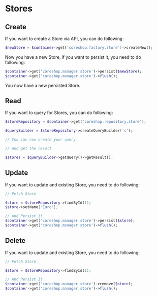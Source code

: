 # Stores

## Create

If you want to create a Store via API, you can do following:

```php
$newStore = $container->get('coreshop.factory.store')->createNew();
```

Now you have a new Store, if you want to persist it, you need to do following:

```php
$container->get('coreshop.manager.store')->persist($newStore);
$container->get('coreshop.manager.store')->flush();
```

You now have a new persisted Store.

## Read

If you want to query for Stores, you can do following:

```php
$storeRepository = $container->get('coreshop.repository.store');

$queryBuilder = $storeRepository->createQueryBuilder('c');

// You can now create your query

// And get the result

$stores = $queryBuilder->getQuery()->getResult();

```

## Update

If you want to update and existing Store, you need to do following:

```php
// Fetch Store

$store = $storeRepository->findById(1);
$store->setName('Euro');

// And Persist it
$container->get('coreshop.manager.store')->persist($store);
$container->get('coreshop.manager.store')->flush();
```

## Delete

If you want to update and existing Store, you need to do following:

```php
// Fetch Store

$store = $storeRepository->findById(1);

// And Persist it
$container->get('coreshop.manager.store')->remove($store);
$container->get('coreshop.manager.store')->flush();
```